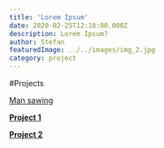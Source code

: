 ```yaml
---
title: 'Lorem Ipsum'
date: 2020-02-25T12:18:00.000Z
description: Lorem Ipsum?
author: Stefan
featuredImage: ../../images/img_2.jpg
category: project
---
```


#Projects

[Man sawing](../../images/img_1.jpg)


[**Project 1**](/project1)  

[**Project 2**](/project2)  


